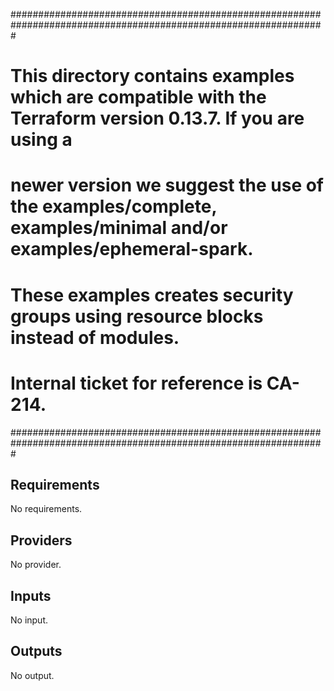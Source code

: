 #################################################################################################################
# This directory contains examples which are compatible with the Terraform version 0.13.7. If you are using a
# newer version we suggest the use of the examples/complete, examples/minimal and/or examples/ephemeral-spark.
# These examples creates security groups using resource blocks instead of modules.
# Internal ticket for reference is CA-214.
#################################################################################################################

<!-- BEGINNING OF PRE-COMMIT-TERRAFORM DOCS HOOK -->
## Requirements

No requirements.

## Providers

No provider.

## Inputs

No input.

## Outputs

No output.

<!-- END OF PRE-COMMIT-TERRAFORM DOCS HOOK -->
